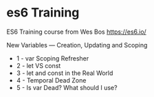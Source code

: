 # es6 Training
ES6 Training course from Wes Bos https://es6.io/


New Variables — Creation, Updating and Scoping
* 1 - var Scoping Refresher
* 2 - let VS const
* 3 - let and const in the Real World
* 4 - Temporal Dead Zone
* 5 - Is var Dead? What should I use?

